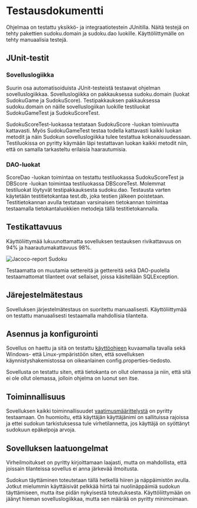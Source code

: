 # Testausdokumentti

Ohjelmaa on testattu yksikkö- ja integraatiotestein JUnitilla. Näitä testejä on tehty pakettien sudoku.domain ja sudoku.dao luokille. 
Käyttöliittymälle on tehty manuaalisia testejä.

## JUnit-testit

### Sovelluslogiikka

Suurin osa automatisoiduista JUnit-testeistä testaavat ohjelman sovelluslogiikkaa.
Sovelluslogiikka on pakkauksessa sudoku.domain (luokat SudokuGame ja SudokuScore). 
Testipakkauksen pakkauksessa sudoku.domain on näille sovelluslogiikan luokille testiluokat SudokuGameTest ja SudokuScoreTest.

SudokuScoreTest-luokassa testataan SudokuScore -luokan toimivuutta kattavasti. 
Myös SudokuGameTest testaa todella kattavasti kaikki luokan metodit ja näin Sudokun sovelluslogiikka tulee testattua kokonaisuudessaan.
Testiluokissa on pyritty käymään läpi testattavan luokan kaikki metodit niin, että on samalla tarkasteltu erilaisia haarautumisia.

### DAO-luokat 
ScoreDao -luokan toimintaa on testattu testiluokassa SudokuScoreTest ja DBScore -luokan toimintaa testiluokassa DBScoreTest.
Molemmat testiluokat löytyvät testipakkauksesta sudoku.dao.
Testausta varten käytetään testitietokantaa test.db, joka testien jälkeen poistetaan.
Testitietokannan avulla testataan varsinaisen tietokannan toimintaa testaamalla tietokantaluokkien metodeja tällä testitietokannalla.

## Testikattavuus
Käyttöliittymää lukuunottamatta sovelluksen testauksen rivikattavuus on 94% ja haarautumakattavuus 98%.

![Jacoco-report Sudoku](https://user-images.githubusercontent.com/81009944/117439964-2941aa80-af3c-11eb-89ba-862073974824.png)

Testaamatta on muutamia settereitä ja gettereitä sekä DAO-puolella testaamattomat tilanteet ovat sellaiset, joissa käsitellään SQLException.

## Järejestelmätestaus

Sovelluksen järjestelmätestaus on suoritettu manuaalisesti. Käyttöliittymää on testattu manuaalisesti testaamalla mahdollisia tilanteita.

## Asennus ja konfigurointi
Sovellus on haettu ja sitä on testattu [käyttöohjeen](https://github.com/sareetta/ot-harjoitustyo/blob/master/dokumentaatio/kayttoohje.md) kuvaamalla tavalla sekä Windows- että Linux-ympäristöön siten, että sovelluksen käynnistyshakemistossa on oikeanlainen config.properties-tiedosto.

Sovellusta on testattu siten, että tietokanta on ollut olemassa ja niin, että sitä ei ole ollut olemassa, jolloin ohjelma on luonut sen itse.

## Toiminnallisuus

Sovelluksen kaikki toiminnallisuudet [vaatimusmäärittelystä](https://github.com/sareetta/ot-harjoitustyo/blob/master/dokumentaatio/vaatimusmaarittelu.md) on pyritty testaamaan.
On huomioitu, että käyttäjän käyttäjänimi on sallituissa rajoissa ja ettei sudokun tarkistuksessa tule virhetilannetta, jos käyttäjä on syöttänyt sudokuun epäkelpoja arvoja.

## Sovelluksen laatuongelmat
Virheilmoitukset on pyritty kirjoittamaan laajasti, mutta on mahdollista, että joissain tilanteissa sovellus ei anna järkevää ilmoitusta.

Sudokun täyttäminen toteutetaan tällä hetkellä hiiren ja näppäimistön avulla. 
Jotkut mielummin käyttäisivät pelkkää hiirtä tai nuolinäppäimiä sudokun täyttämiseen, mutta itse pidän nykyisestä toteutuksesta.
Käyttöliittymään on jäänyt hieman sovelluslogiikkaa, mutta sen määrää on pyritty minimoimaan.

